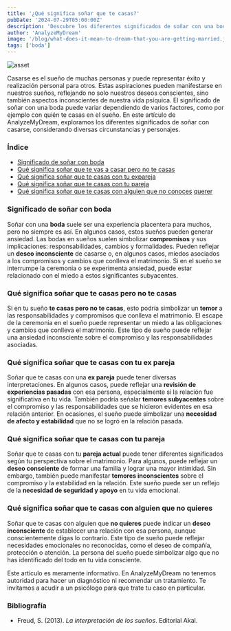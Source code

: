 ```yaml
---
title: '¿Qué significa soñar que te casas?'
pubDate: '2024-07-29T05:00:00Z'
description: 'Descubre los diferentes significados de soñar con una boda, ya sea con tu pareja, expareja o alguien que no conoces. Explora cómo estos sueños reflejan tus deseos y miedos inconscientes.'
author: 'AnalyzeMyDream'
image: '/blog/what-does-it-mean-to-dream-that-you-are-getting-married.jpeg'
tags: ['boda']
---
```


![asset](/blog/what-does-it-mean-to-dream-that-you-are-getting-married.jpeg)

Casarse es el sueño de muchas personas y puede representar éxito y realización personal para otros. Estas aspiraciones pueden manifestarse en nuestros sueños, reflejando no solo nuestros deseos conscientes, sino también aspectos inconscientes de nuestra vida psíquica. El significado de soñar con una boda puede variar dependiendo de varios factores, como por ejemplo con quién te casas en el sueño. En este artículo de AnalyzeMyDream, exploramos los diferentes significados de soñar con casarse, considerando diversas circunstancias y personajes.

### Índice

- [Significado de soñar con boda](#significado-de-soñar-con-boda)
- [Qué significa soñar que te vas a casar pero no te casas](#que-significa-sonar-que-te-vas-a-casar-pero-no-te-casas)
- [Qué significa soñar que te casas con tu expareja](#que-significa-sonar-que-estas-casado-con-tu-expareja)
- [Qué significa soñar que te casas con tu pareja](#que-significa-sonar-que-estas-casado-con-tu-pareja)
- [Qué significa soñar que te casas con alguien que no conoces](#que-significa-sonar-que-estas-casado-con-tu-pareja) [querer](#que-significa-soñar-que-te-casas-con-alguien-que-no-quieres)

### Significado de soñar con boda

Soñar con una **boda** suele ser una experiencia placentera para muchos, pero no siempre es así. En algunos casos, estos sueños pueden generar ansiedad. Las bodas en sueños suelen simbolizar **compromisos** y sus implicaciones: responsabilidades, cambios y formalidades. Pueden reflejar un **deseo inconsciente** de casarse o, en algunos casos, miedos asociados a los compromisos y cambios que conlleva el matrimonio. Si en el sueño se interrumpe la ceremonia o se experimenta ansiedad, puede estar relacionado con el miedo a estos significantes subyacentes.

### Qué significa soñar que te casas pero no te casas

Si en tu sueño **te casas pero no te casas**, esto podría simbolizar un **temor** a las responsabilidades y compromisos que conlleva el matrimonio. El escape de la ceremonia en el sueño puede representar un miedo a las obligaciones y cambios que conlleva el matrimonio. Este tipo de sueño puede reflejar una ansiedad inconsciente sobre el compromiso y las responsabilidades asociadas.

### Qué significa soñar que te casas con tu ex pareja

Soñar que te casas con una **ex pareja** puede tener diversas interpretaciones. En algunos casos, puede reflejar una **revisión de experiencias pasadas** con esa persona, especialmente si la relación fue significativa en tu vida. También podría señalar **temores subyacentes** sobre el compromiso y las responsabilidades que se hicieron evidentes en esa relación anterior. En ocasiones, el sueño puede simbolizar una **necesidad de afecto y estabilidad** que no se logró en la relación pasada.

### Qué significa soñar que te casas con tu pareja

Soñar que te casas con tu **pareja actual** puede tener diferentes significados según tu perspectiva sobre el matrimonio. Para algunos, puede reflejar un **deseo consciente** de formar una familia y lograr una mayor intimidad. Sin embargo, también puede manifestar **temores inconscientes** sobre el compromiso y la estabilidad en la relación. Este sueño puede ser un reflejo de la **necesidad de seguridad y apoyo** en tu vida emocional.

### Qué significa soñar que te casas con alguien que no quieres

Soñar que te casas con alguien que **no quieres** puede indicar un **deseo inconsciente** de establecer una relación con esa persona, aunque conscientemente digas lo contrario. Este tipo de sueño puede reflejar necesidades emocionales no reconocidas, como el deseo de compañía, protección o atención. La persona del sueño puede simbolizar algo que no has identificado del todo en tu vida consciente.

Este artículo es meramente informativo. En AnalyzeMyDream no tenemos autoridad para hacer un diagnóstico ni recomendar un tratamiento. Te invitamos a acudir a un psicólogo para que trate tu caso en particular.

### Bibliografía

- Freud, S. (2013). *La interpretación de los sueños*. Editorial Akal.